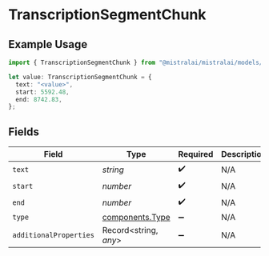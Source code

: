 # TranscriptionSegmentChunk

## Example Usage

```typescript
import { TranscriptionSegmentChunk } from "@mistralai/mistralai/models/components";

let value: TranscriptionSegmentChunk = {
  text: "<value>",
  start: 5592.48,
  end: 8742.83,
};
```

## Fields

| Field                                              | Type                                               | Required                                           | Description                                        |
| -------------------------------------------------- | -------------------------------------------------- | -------------------------------------------------- | -------------------------------------------------- |
| `text`                                             | *string*                                           | :heavy_check_mark:                                 | N/A                                                |
| `start`                                            | *number*                                           | :heavy_check_mark:                                 | N/A                                                |
| `end`                                              | *number*                                           | :heavy_check_mark:                                 | N/A                                                |
| `type`                                             | [components.Type](../../models/components/type.md) | :heavy_minus_sign:                                 | N/A                                                |
| `additionalProperties`                             | Record<string, *any*>                              | :heavy_minus_sign:                                 | N/A                                                |